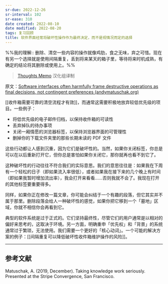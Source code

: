 ```yaml
---
sr-due: 2022-12-26
sr-interval: 102
sr-ease: 310
date created: 2022-08-10
date modified: 2022-08-20
tags: 复习回顾
title: 软件界面经常将破坏性操作作为最终决定，而不是视情况而定的选择
---
```


%%我的理解:: 删除、清空一些内容的操作就像鸡肋，食之无味，弃之可惜。现在有另一个选择就是使用间隔重复，丢到将来某天的箱子里，等待将来时机成熟，有确定的结论将其删除或使用上。%%

> [Thoughts Memo](https://paratranz.cn/projects/3131) 汉化组译制

原文：[Software interfaces often harmfully frame destructive operations as final decisions, not contingent preferences (andymatuschak.org)](https://notes.andymatuschak.org/z5vXaKVAPBNKAAi9RXNudduhyGadGXqtMVTEs)

[[收件箱需要可靠的清空流程才有效]]，而通常这需要积极地放弃较低优先级的项目。一些例子：  

- 将低优先级的电子邮件归档，以保持收件箱的可读性
- 丢弃掉队的待办事项
- 关闭一厢情愿的浏览器标签，以保持浏览器界面的可管理性
- 删掉你的下载文件夹里的那些长期未读的 PDF 文件  
    

这些行动都让人感到沉重，因为它们是破坏性的。当然，如果你关闭标签，你总是可以在以后重新打开它，但你总是害怕如果你关闭它，那你就再也看不到它了。

这种破坏性的行动往往不符合我们的实际意思。我们的意思往往是：如果我在下周有一个轻松的日子（即如果流入率很低），或者如果我在接下来的几个晚上有时间（即如果我暂时增加流出率），我会打开来看看……否则我就不会了。我现在打开的其他标签要重要得多。

同样，如果你正在修改一篇文章，你可能会纠结于一个有趣的段落，但它其实并不属于那里。删除段落会给人一种破坏性的感觉，如果你把它移到一个「墓地」区域，你就不相信你会再看到它。

典型的软件系统是过于正式的。它们坚持最终性，尽管它们的用户通常是以相对的偏好来思考的，这取决于环境。另一方面，明确重申「优先权」和「背景」的系统通常过于繁琐，无法使用。我们需要一个更好的「核心动词」。一个可能的解决方案的例子：[[间隔重复可以降低破坏性收件箱维护操作的风险]]。

___

## 参考文献

Matuschak, A. (2019, December). Taking knowledge work seriously. Presented at the Stripe Convergence, San Francisco.
